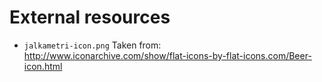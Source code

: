 # External resources

- `jalkametri-icon.png`
  Taken from: http://www.iconarchive.com/show/flat-icons-by-flat-icons.com/Beer-icon.html


